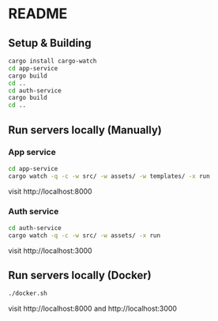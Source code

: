 # README

## Setup & Building

```bash
cargo install cargo-watch
cd app-service
cargo build
cd ..
cd auth-service
cargo build
cd ..
```

## Run servers locally (Manually)

### App service

```bash
cd app-service
cargo watch -q -c -w src/ -w assets/ -w templates/ -x run
```

visit http://localhost:8000

### Auth service

```bash
cd auth-service
cargo watch -q -c -w src/ -w assets/ -x run
```

visit http://localhost:3000

## Run servers locally (Docker)

```bash
./docker.sh
```

visit http://localhost:8000 and http://localhost:3000
